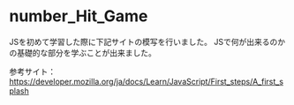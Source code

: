 # number_Hit_Game
JSを初めて学習した際に下記サイトの模写を行いました。
JSで何が出来るのかの基礎的な部分を学ぶことが出来ました。

参考サイト：https://developer.mozilla.org/ja/docs/Learn/JavaScript/First_steps/A_first_splash
